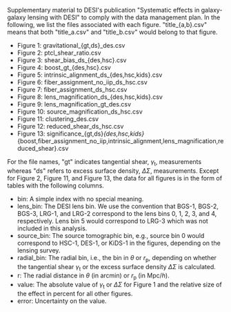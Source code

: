 Supplementary material to DESI's publication "Systematic effects in galaxy-galaxy lensing with DESI" to comply with the data management plan. In the following, we list the files associated with each figure. "title_{a,b}.csv" means that both "title_a.csv" and "title_b.csv" would belong to that figure.

* Figure 1: gravitational_{gt,ds}_des.csv
* Figure 2: ptcl_shear_ratio.csv
* Figure 3: shear_bias_ds_{des,hsc}.csv
* Figure 4: boost_gt_{des,hsc}.csv
* Figure 5: intrinsic_alignment_ds_{des,hsc,kids}.csv
* Figure 6: fiber_assignment_no_iip_ds_hsc.csv
* Figure 7: fiber_assignment_ds_hsc.csv
* Figure 8: lens_magnification_ds_{des,hsc,kids}.csv
* Figure 9: lens_magnification_gt_des.csv
* Figure 10: source_magnification_ds_hsc.csv
* Figure 11: clustering_des.csv
* Figure 12: reduced_shear_ds_hsc.csv
* Figure 13: significance_{gt,ds}_{des,hsc,kids}_{boost,fiber_assignment_no_iip,intrinsic_alignment,lens_magnification,reduced_shear}.csv

For the file names, "gt" indicates tangential shear, $\gamma_{\mathrm{t}}$, measurements whereas "ds" refers to excess surface density, $\Delta\Sigma$, measurements. Except for Figure 2, Figure 11, and Figure 13, the data for all figures is in the form of tables with the following columns.

* bin: A simple index with no special meaning.
* lens_bin: The DESI lens bin. We use the convention that BGS-1, BGS-2, BGS-3, LRG-1, and LRG-2 correspond to the lens bins 0, 1, 2, 3, and 4, respectively. Lens bin 5 would correspond to LRG-3 which was not included in this analysis.
* source_bin: The source tomographic bin, e.g., source bin 0 would correspond to HSC-1, DES-1, or KiDS-1 in the figures, depending on the lensing survey.
* radial_bin: The radial bin, i.e., the bin in $\theta$ or $r_{\mathrm{p}}$, depending on whether the tangential shear $\gamma_{\mathrm{t}}$ or the excess surface density $\Delta\Sigma$ is calculated.
* r: The radial distance in $\theta$ (in arcmin) or $r_{\mathrm{p}}$ (in $\mathrm{Mpc}/h$).
* value: The absolute value of $\gamma_{\mathrm{t}}$ or $\Delta\Sigma$ for Figure 1 and the relative size of the effect in percent for all other figures.
* error: Uncertainty on the value.